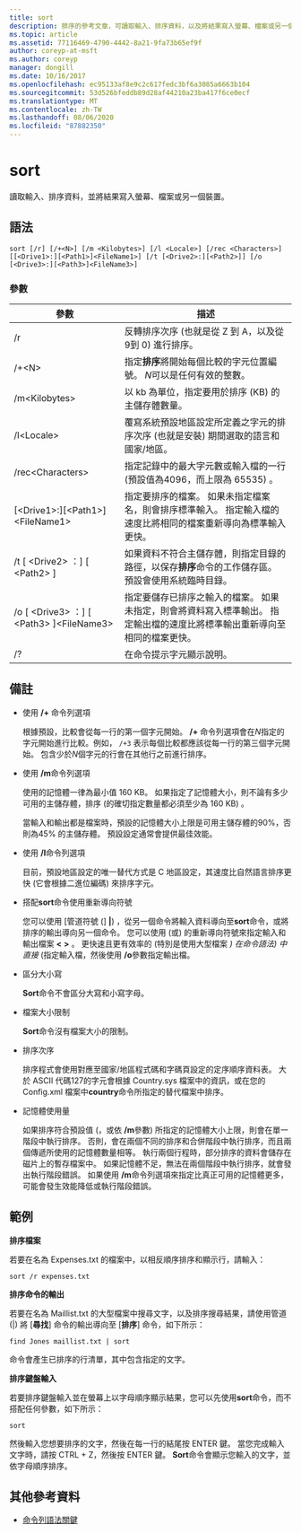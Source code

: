 ```yaml
---
title: sort
description: 排序的參考文章，可讀取輸入、排序資料，以及將結果寫入螢幕、檔案或另一個裝置。
ms.topic: article
ms.assetid: 77116469-4790-4442-8a21-9fa73b65ef9f
author: coreyp-at-msft
ms.author: coreyp
manager: dongill
ms.date: 10/16/2017
ms.openlocfilehash: ec95133af8e9c2c617fedc3bf6a3085a6663b104
ms.sourcegitcommit: 53d526bfeddb89d28af44210a23ba417f6ce0ecf
ms.translationtype: MT
ms.contentlocale: zh-TW
ms.lasthandoff: 08/06/2020
ms.locfileid: "87882350"
---
```

# <a name="sort"></a>sort

讀取輸入、排序資料，並將結果寫入螢幕、檔案或另一個裝置。



## <a name="syntax"></a>語法

```
sort [/r] [/+<N>] [/m <Kilobytes>] [/l <Locale>] [/rec <Characters>] [[<Drive1>:][<Path1>]<FileName1>] [/t [<Drive2>:][<Path2>]] [/o [<Drive3>:][<Path3>]<FileName3>]
```

### <a name="parameters"></a>參數

|參數|描述|
|---------|-----------|
|/r|反轉排序次序 (也就是從 Z 到 A，以及從9到 0) 進行排序。|
|/+\<N>|指定**排序**將開始每個比較的字元位置編號。 *N*可以是任何有效的整數。|
|/m\<Kilobytes>|以 kb 為單位，指定要用於排序 (KB) 的主儲存體數量。|
|/l\<Locale>|覆寫系統預設地區設定所定義之字元的排序次序 (也就是安裝) 期間選取的語言和國家/地區。|
|/rec\<Characters>|指定記錄中的最大字元數或輸入檔的一行 (預設值為4096，而上限為 65535) 。|
|[\<Drive1>:][\<Path1>]\<FileName1>|指定要排序的檔案。 如果未指定檔案名，則會排序標準輸入。 指定輸入檔的速度比將相同的檔案重新導向為標準輸入更快。|
|/t [ \<Drive2> ：] [ \<Path2> ]|如果資料不符合主儲存體，則指定目錄的路徑，以保存**排序**命令的工作儲存區。 預設會使用系統臨時目錄。|
|/o [ \<Drive3> ：] [ \<Path3> ]\<FileName3>|指定要儲存已排序之輸入的檔案。 如果未指定，則會將資料寫入標準輸出。 指定輸出檔的速度比將標準輸出重新導向至相同的檔案更快。|
|/?|在命令提示字元顯示說明。|

## <a name="remarks"></a>備註

-   使用 **/+** 命令列選項

    根據預設，比較會從每一行的第一個字元開始。 **/+** 命令列選項會在*N*指定的字元開始進行比較。例如， `/+3` 表示每個比較都應該從每一行的第三個字元開始。 包含少於*N*個字元的行會在其他行之前進行排序。
-   使用 **/m**命令列選項

    使用的記憶體一律為最小值 160 KB。 如果指定了記憶體大小，則不論有多少可用的主儲存體，排序 (的確切指定數量都必須至少為 160 KB) 。

    當輸入和輸出都是檔案時，預設的記憶體大小上限是可用主儲存體的90%，否則為45% 的主儲存體。 預設設定通常會提供最佳效能。
-   使用 **/l**命令列選項

    目前，預設地區設定的唯一替代方式是 C 地區設定，其速度比自然語言排序更快 (它會根據二進位編碼) 來排序字元。
-   搭配**sort**命令使用重新導向符號

    您可以使用 [管道符號 (] **|**) ，從另一個命令將輸入資料導向至**sort**命令，或將排序的輸出導向另一個命令。 您可以使用 (或) 的重新導向符號來指定輸入和輸出檔案 **<** **>** 。 更快速且更有效率的 (特別是使用大型檔案 *) 在命令語法) 中直接* (指定輸入檔，然後使用 **/o**參數指定輸出檔。
-   區分大小寫

    **Sort**命令不會區分大寫和小寫字母。
-   檔案大小限制

    **Sort**命令沒有檔案大小的限制。
-   排序次序

    排序程式會使用對應至國家/地區程式碼和字碼頁設定的定序順序資料表。 大於 ASCII 代碼127的字元會根據 Country.sys 檔案中的資訊，或在您的 Config.xml 檔案中**country**命令所指定的替代檔案中排序。
-   記憶體使用量

    如果排序符合預設值 (，或依 **/m**參數) 所指定的記憶體大小上限，則會在單一階段中執行排序。 否則，會在兩個不同的排序和合併階段中執行排序，而且兩個傳遞所使用的記憶體數量相等。 執行兩個行程時，部分排序的資料會儲存在磁片上的暫存檔案中。 如果記憶體不足，無法在兩個階段中執行排序，就會發出執行階段錯誤。 如果使用 **/m**命令列選項來指定比真正可用的記憶體更多，可能會發生效能降低或執行階段錯誤。

## <a name="examples"></a>範例

**排序檔案**

若要在名為 Expenses.txt 的檔案中，以相反順序排序和顯示行，請輸入：

`sort /r expenses.txt`

**排序命令的輸出**

若要在名為 Maillist.txt 的大型檔案中搜尋文字，以及排序搜尋結果，請使用管道 (|) 將 [**尋找**] 命令的輸出導向至 [**排序**] 命令，如下所示：

`find Jones maillist.txt | sort`

命令會產生已排序的行清單，其中包含指定的文字。

**排序鍵盤輸入**

若要排序鍵盤輸入並在螢幕上以字母順序顯示結果，您可以先使用**sort**命令，而不搭配任何參數，如下所示：

`sort`

然後輸入您想要排序的文字，然後在每一行的結尾按 ENTER 鍵。 當您完成輸入文字時，請按 CTRL + Z，然後按 ENTER 鍵。 **Sort**命令會顯示您輸入的文字，並依字母順序排序。

## <a name="additional-references"></a>其他參考資料

- [命令列語法關鍵](command-line-syntax-key.md)